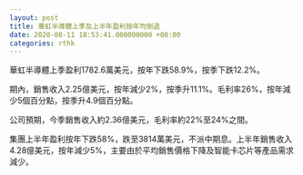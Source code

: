 ```yaml
---
layout: post
title: 華虹半導體上季及上半年盈利按年均倒退
date: 2020-08-11 18:53:41.000000000 +08:00
categories: rthk
---
```


華虹半導體上季盈利1782.6萬美元，按年下跌58.9%，按季下跌12.2%。

期內，銷售收入2.25億美元，按年減少2%，按季升11.1%。毛利率26%，按年減少5個百分點，按季升4.9個百分點。

公司預期，今季銷售收入約2.36億美元，毛利率約22%至24%之間。

集團上半年盈利按年下跌58%，跌至3814萬美元，不派中期息。上半年銷售收入4.28億美元，按年減少5%，主要由於平均銷售價格下降及智能卡芯片等產品需求減少。
